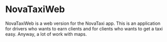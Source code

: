 # NovaTaxiWeb
NovaTaxiWeb is a web version for the NovaTaxi app. This is an application for drivers who wants to earn clients and for clients who wants to get a taxi easy. Anyway, a lot of work with maps.

